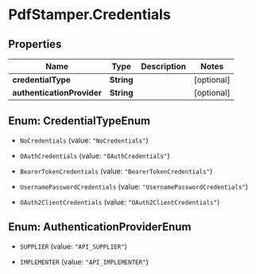 # PdfStamper.Credentials

## Properties
Name | Type | Description | Notes
------------ | ------------- | ------------- | -------------
**credentialType** | **String** |  | [optional] 
**authenticationProvider** | **String** |  | [optional] 


<a name="CredentialTypeEnum"></a>
## Enum: CredentialTypeEnum


* `NoCredentials` (value: `"NoCredentials"`)

* `OAuthCredentials` (value: `"OAuthCredentials"`)

* `BearerTokenCredentials` (value: `"BearerTokenCredentials"`)

* `UsernamePasswordCredentials` (value: `"UsernamePasswordCredentials"`)

* `OAuth2ClientCredentials` (value: `"OAuth2ClientCredentials"`)




<a name="AuthenticationProviderEnum"></a>
## Enum: AuthenticationProviderEnum


* `SUPPLIER` (value: `"API_SUPPLIER"`)

* `IMPLEMENTER` (value: `"API_IMPLEMENTER"`)




